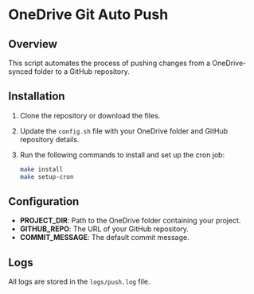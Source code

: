 
# OneDrive Git Auto Push

## Overview
This script automates the process of pushing changes from a OneDrive-synced folder to a GitHub repository.

## Installation

1. Clone the repository or download the files.
2. Update the `config.sh` file with your OneDrive folder and GitHub repository details.
3. Run the following commands to install and set up the cron job:
   
   ```bash
   make install
   make setup-cron
   ```

## Configuration
- **PROJECT_DIR**: Path to the OneDrive folder containing your project.
- **GITHUB_REPO**: The URL of your GitHub repository.
- **COMMIT_MESSAGE**: The default commit message.

## Logs
All logs are stored in the `logs/push.log` file.
